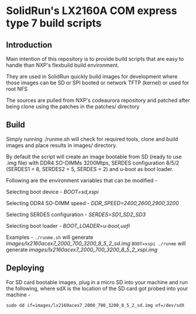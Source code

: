 # SolidRun's LX2160A COM express type 7 build scripts

## Introduction
Main intention of this repository is to provide build scripts that are easy to handle than NXP's flexbuild build environment.

They are used in SolidRun quickly build images for development where those images can be SD or SPI booted or network TFTP (kernel) or used for root NFS

The sources are pulled from NXP's codeaurora repository and patched after being clone using the patches in the patches/ directory

## Build
Simply running ./runme.sh will check for required tools, clone and build images and place results in images/ directory.

By default the script will create an image bootable from SD (ready to use .img file) with DDR4 SO-DIMMs 3200Mtps, SERDES configuration 8/5/2 (SERDES1 = 8, SERDES2 = 5, SERDES = 2) and u-boot as boot loader.

Following are the environment variables that can be modified -

Selecting boot device - *BOOT=sd,xspi*

Selecting DDR4 SO-DIMM speed - *DDR_SPEED=2400,2600,2900,3200*

Selecting SERDES configuration - *SERDES=SD1_SD2_SD3*

Selecting boot loader - *BOOT_LOADER=u-boot,uefi*


Examples - 
`./runme.sh` will generate *images/lx2160acex7_2000_700_3200_8_5_2_sd.img*
`BOOT=xspi ./runme` will generate *images/lx2160acex7_2000_700_3200_8_5_2_xspi.img*

## Deploying
For SD card bootable images, plug in a micro SD into your machine and run the following, where sdX is the location of the SD card got probed into your machine -

`sudo dd if=images/lx2160acex7_2000_700_3200_8_5_2_sd.img of=/dev/sdX`
